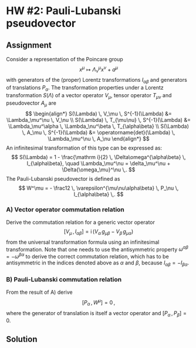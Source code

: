 # HW #2: Pauli-Lubanski pseudovector

## Assignment
Consider a representation of the Poincare group
$$
  x^\mu \mapsto \Lambda^\mu_\nu x^\nu + a^\mu
$$
with generators of the (proper) Lorentz transformations $I_{\alpha\beta}$ and generators of translations $P_\alpha$. The transformation properties under a Lorentz transformation $S(\Lambda)$ of a vector operator $V_\mu$, tensor operator $T_{\mu\nu}$ and pseudovector $A_\mu$ are
$$
\begin{align*}
  S(\Lambda) \, V_\mu \, S^{-1}(\Lambda) &= \Lambda_\mu^\nu \, V_\nu \\
  S(\Lambda) \, T_{\mu\nu} \, S^{-1}(\Lambda) &= \Lambda_\mu^\alpha \, \Lambda_\nu^\beta \, T_{\alpha\beta} \\
  S(\Lambda) \, A_\mu \, S^{-1}(\Lambda) &= \operatorname{det}(\Lambda) \, \Lambda_\mu^\nu \, A_\nu
\end{align*}
$$
An infinitesimal transformation of this type can be expressed as:
$$
  S(\Lambda) = 1 - \frac{\mathrm i}{2} \, \Delta\omega^{\alpha\beta} \, I_{\alpha\beta}, \quad
  \Lambda_\mu^\nu = \delta_\mu^\nu + \Delta{\omega_\mu}^\nu
  \,.
$$
The Pauli-Lubanski pseudovector is defined as
$$
  W^\mu = - \frac12 \, \varepsilon^{\mu\nu\alpha\beta} \, P_\nu \, I_{\alpha\beta} \,.
$$

### A) Vector operator commutation relation
Derive the commutation relation for a generic vector operator
$$
  \big[ V_\mu \,, I_{\alpha \beta} \big] = \mathrm i \, (V_\alpha \, g_{\mu\beta} - V_\beta \, g_{\mu\alpha})
$$
from the universal transformation formula using an infinitesimal transformation. Note that one needs to use the antisymmetric property $\omega^{\alpha\beta} = -\omega^{\beta\alpha}$ to derive the correct commutation relation, which has to be antisymmetric in the indices denoted above as $\alpha$ and $\beta$, because $I_{\alpha\beta} = -I_{\beta \alpha}$.

### B) Pauli-Lubanski commutation relation
From the result of A) derive
$$
  \big[ P_\alpha \,, W^\mu \big] = 0 \,,
$$
where the generator of translation is itself a vector operator and $[P_\alpha \,, P_\beta] = 0$.

## Solution


